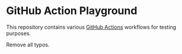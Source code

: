 # GitHub Action Playground

This repository contains various [GitHub Actions](https://github.com/features/actions) workflows for testing purposes.

Remove all typos.